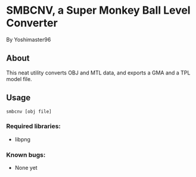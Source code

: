 # SMBCNV, a Super Monkey Ball Level Converter
By Yoshimaster96

## About
This neat utility converts OBJ and MTL data, and exports a GMA and a TPL model file.

## Usage
`smbcnv [obj file]`
### Required libraries:

* libpng

### Known bugs:

* None yet
